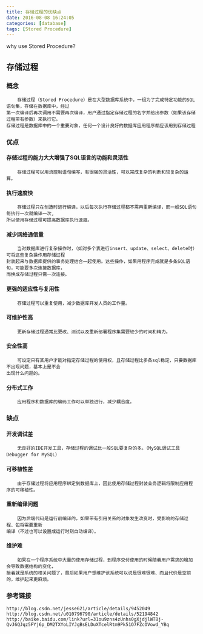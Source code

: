 ```yaml
---
title: 存储过程的优缺点
date: 2016-08-08 16:24:05
categories: [database]
tags: [Stored Procedure]
---
```

why use Stored Procedure?
<!-- more -->
## 存储过程

### 概念
        存储过程（Stored Procedure）是在大型数据库系统中，一组为了完成特定功能的SQL 语句集，存储在数据库中，经过
    第一次编译后再次调用不需要再次编译，用户通过指定存储过程的名字并给出参数（如果该存储过程带有参数）来执行它。
    存储过程是数据库中的一个重要对象，任何一个设计良好的数据库应用程序都应该用到存储过程
### 优点
#### **存储过程的能力大大增强了SQL语言的功能和灵活性**
        存储过程可以用流控制语句编写，有很强的灵活性，可以完成复杂的判断和较复杂的运算。
#### **执行速度快**
        存储过程只在创造时进行编译，以后每次执行存储过程都不需再重新编译，而一般SQL语句每执行一次就编译一次,
    所以使用存储过程可提高数据库执行速度。
#### **减少网络通信量**
        当对数据库进行复杂操作时，（如对多个表进行insert、update、select、delete时）可将这些复杂操作用存储过程
    封装起来与数据库提供的事务处理结合一起使用。这些操作，如果用程序完成就是多条SQL语句，可能要多次连接数据库，
    而换成存储过程只需一次连接。
#### **更强的适应性与复用性**
        存储过程可以重复使用，减少数据库开发人员的工作量。
#### **可维护性高**
        更新存储过程通常比更改、测试以及重新部署程序集需要较少的时间和精力。
#### **安全性高**
        可设定只有某用户才能对指定存储过程的使用权，且存储过程比多条sql稳定，只要数据库不出现问题，基本上是不会
    出现什么问题的。
#### **分布式工作**
        应用程序和数据库的编码工作可以单独进行，减少耦合度。
        
### 缺点
#### **开发调试差** 
        无良好的IDE开发工具，存储过程的调试比一般SQL要复杂的多。（MySQL调试工具Debugger for MySQL）
#### **可移植性差** 
        由于存储过程将应用程序绑定到数据库上，因此使用存储过程封装业务逻辑将限制应用程序的可移植性。
#### **重新编译问题** 
        因为后端代码是运行前编译的，如果带有引用关系的对象发生改变时，受影响的存储过程、包将需要重新
    编译（不过也可以设置成运行时刻自动编译）。
#### **维护难** 
        如果在一个程序系统中大量的使用存储过程，到程序交付使用的时候随着用户需求的增加会导致数据结构的变化，
    接着就是系统的相关问题了，最后如果用户想维护该系统可以说是很难很难、而且代价是空前的，维护起来更麻烦。
    
### 参考链接
    http://blog.csdn.net/jesse621/article/details/9452049
    http://blog.csdn.net/u010796790/article/details/52194842
    http://baike.baidu.com/link?url=31ou9zns4zUnhs0gXjdjlWT8j-QvJ6QJqz5FYj6p_DM2TXYoLIYJgBsELDuXTcelRtm9Pk51O7FZcOVowd_YBq
        
        